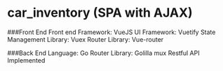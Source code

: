 # car_inventory (SPA with AJAX)

###Front End
    Front end Framework: VueJS
    UI Framework: Vuetify
    State Management Library: Vuex
    Router Library: Vue-router
    

###Back End
    Language: Go
    Router Library: Golilla mux
    Restful API Implemented
 
